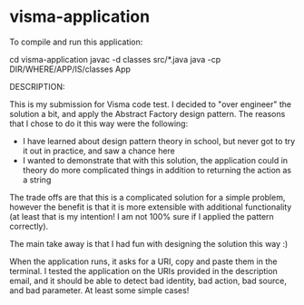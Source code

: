 # visma-application
To compile and run this application:

cd visma-application
javac -d classes src/*.java
java -cp DIR/WHERE/APP/IS/classes App

DESCRIPTION:

This is my submission for Visma code test. I decided to "over engineer" the solution a bit, and apply the Abstract Factory design pattern.
The reasons that I chose to do it this way were the following:
- I have learned about design pattern theory in school, but never got to try it out in practice, and saw a chance here
- I wanted to demonstrate that with this solution, the application could in theory do more complicated things in addition to returning the action as a string

The trade offs are that this is a complicated solution for a simple problem, however the benefit is that it is more extensible with additional functionality (at least that is my intention! I am not 100% sure if I applied the pattern correctly).

The main take away is that I had fun with designing the solution this way :)

When the application runs, it asks for a URI, copy and paste them in the terminal. I tested the application on the URIs provided in the description email, and it should be able to detect bad identity, bad action, bad source, and bad parameter. At least some simple cases!
